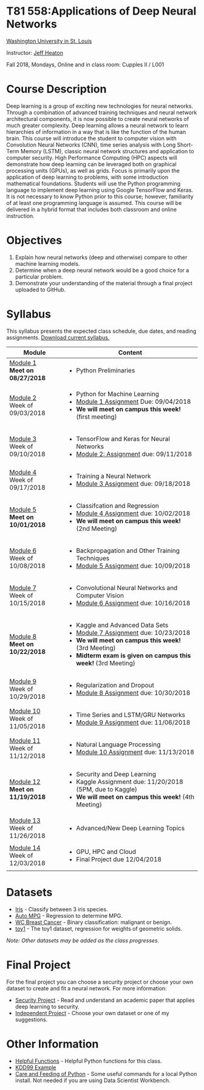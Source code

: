 # T81 558:Applications of Deep Neural Networks
[Washington University in St. Louis](http://www.wustl.edu)

Instructor: [Jeff Heaton](https://sites.wustl.edu/jeffheaton/)

Fall 2018, Mondays, Online and in class room: Cupples II / L001

# Course Description

Deep learning is a group of exciting new technologies for neural networks. Through a combination
of advanced training techniques and neural network architectural components, it is now possible
to create neural networks of much greater complexity. Deep learning allows a neural network to
learn hierarchies of information in a way that is like the function of the human brain. This
course will introduce the student to computer vision with Convolution Neural Networks (CNN),
time series analysis with Long Short-Term Memory (LSTM), classic neural network structures and
application to computer security. High Performance Computing (HPC) aspects will demonstrate how
deep learning can be leveraged both on graphical processing units (GPUs), as well as grids. Focus
is primarily upon the application of deep learning to problems, with some introduction mathematical
foundations. Students will use the Python programming language to implement deep learning using
Google TensorFlow and Keras. It is not necessary to know Python prior to this course; however,
familiarity of at least one programming language is assumed. This course will be delivered in a
hybrid format that includes both classroom and online instruction.

# Objectives

1. Explain how neural networks (deep and otherwise) compare to other machine learning models.
2. Determine when a deep neural network would be a good choice for a particular problem.
3. Demonstrate your understanding of the material through a final project uploaded to GitHub.

# Syllabus
This syllabus presents the expected class schedule, due dates, and reading assignments.  [Download current syllabus.](https://raw.githubusercontent.com/jeffheaton/t81_558_deep_learning/master/pdf/t81_558_fall2018_syllabus.pdf)

Module|Content
---|---
[Module 1](https://github.com/jeffheaton/t81_558_deep_learning/blob/master/t81_558_class01_intro_python.ipynb)<br>**Meet on 08/27/2018** | <ul><li>Python Preliminaries</ul>
[Module 2](https://github.com/jeffheaton/t81_558_deep_learning/blob/master/t81_558_class02_python_ml.ipynb)<br>Week of 09/03/2018 | <ul><li>Python for Machine Learning<li>[Module 1 Assignment](https://github.com/jeffheaton/t81_558_deep_learning/blob/master/assignments/assignment_yourname_class1.ipynb) Due: 09/04/2018<li>**We will meet on campus this week!** (first meeting)</ul>
[Module 3](https://github.com/jeffheaton/t81_558_deep_learning/blob/master/t81_558_class03_tensor_flow.ipynb)<br>Week of 09/10/2018 | <ul><li>TensorFlow and Keras for Neural Networks<li>[Module 2: Assignment](https://github.com/jeffheaton/t81_558_deep_learning/blob/master/assignments/assignment_yourname_class2.ipynb) due: 09/11/2018</ul>
[Module 4](https://github.com/jeffheaton/t81_558_deep_learning/blob/master/t81_558_class04_training.ipynb)<br>Week of 09/17/2018 | <ul><li>Training a Neural Network<li>[Module 3 Assignment](https://github.com/jeffheaton/t81_558_deep_learning/blob/master/assignments/assignment_yourname_class3.ipynb) due: 09/18/2018</ul>
[Module 5](https://github.com/jeffheaton/t81_558_deep_learning/blob/master/t81_558_class05_class_reg.ipynb)<br>**Meet on 10/01/2018** | <ul><li>Classifcation and Regression<li>[Module 4 Assignment](https://github.com/jeffheaton/t81_558_deep_learning/blob/master/assignments/assignment_yourname_class4.ipynb) due: 10/02/2018<li>**We will meet on campus this week!** (2nd Meeting)</ul>
[Module 6](https://github.com/jeffheaton/t81_558_deep_learning/blob/master/t81_558_class06_backpropagation.ipynb)<br>Week of 10/08/2018 | <ul><li>Backpropagation and Other Training Techniques<li>[Module 5 Assignment](https://github.com/jeffheaton/t81_558_deep_learning/blob/master/assignments/assignment_yourname_class5.ipynb) due: 10/09/2018</ul>
[Module 7](https://github.com/jeffheaton/t81_558_deep_learning/blob/master/t81_558_class07_cnn.ipynb)<br>Week of 10/15/2018 | <ul><li>Convolutional Neural Networks and Computer Vision<li>[Module 6 Assignment](https://github.com/jeffheaton/t81_558_deep_learning/blob/master/assignments/assignment_yourname_class6.ipynb) due: 10/16/2018</ul>
[Module 8](https://github.com/jeffheaton/t81_558_deep_learning/blob/master/t81_558_class08_kaggle.ipynb)<br>**Meet on 10/22/2018** | <ul><li>Kaggle and Advanced Data Sets<li>[Module 7 Assignment](https://github.com/jeffheaton/t81_558_deep_learning/blob/master/assignments/assignment_yourname_class7.ipynb) due: 10/23/2018<li>**We will meet on campus this week!** (3rd Meeting)<li>**Midterm exam is given on campus this week!** (3rd Meeting)</ul>
[Module 9](https://github.com/jeffheaton/t81_558_deep_learning/blob/master/t81_558_class09_regularization.ipynb)<br>Week of 10/29/2018 | <ul><li>Regularization and Dropout<li>[Module 8 Assignment](https://github.com/jeffheaton/t81_558_deep_learning/blob/master/assignments/assignment_yourname_class8.ipynb) due: 10/30/2018</ul>
[Module 10](https://github.com/jeffheaton/t81_558_deep_learning/blob/master/t81_558_class10_lstm.ipynb)<br>Week of 11/05/2018 | <ul><li>Time Series and LSTM/GRU Networks<li>[Module 9 Assignment](https://github.com/jeffheaton/t81_558_deep_learning/blob/master/assignments/assignment_yourname_class9.ipynb) due: 11/06/2018</ul>
[Module 11](https://github.com/jeffheaton/t81_558_deep_learning/blob/master/t81_558_class11_text_nlp.ipynb)<br>Week of 11/12/2018 | <ul><li>Natural Language Processing<li>[Module 10 Assignment](https://github.com/jeffheaton/t81_558_deep_learning/blob/master/assignments/assignment_yourname_class10.ipynb) due: 11/13/2018</ul>
[Module 12](https://github.com/jeffheaton/t81_558_deep_learning/blob/master/t81_558_class12_security.ipynb)<br>**Meet on 11/19/2018** | <ul><li>Security and Deep Learning<li>Kaggle Assignment due: 11/20/2018 (5PM, due to Kaggle)<li>**We will meet on campus this week!** (4th Meeting)</ul>
[Module 13](https://github.com/jeffheaton/t81_558_deep_learning/blob/master/t81_558_class13_adv.ipynb)<br>Week of 11/26/2018 | <ul><li>Advanced/New Deep Learning Topics</ul>
[Module 14](https://github.com/jeffheaton/t81_558_deep_learning/blob/master/t81_558_class14_aws.ipynb)<br>Week of 12/03/2018 | <ul><li>GPU, HPC and Cloud<li>Final Project due 12/04/2018</ul>


# Datasets

* [Iris](https://github.com/jeffheaton/t81_558_deep_learning/blob/master/datasets_iris.ipynb) - Classify between 3 iris species.
* [Auto MPG](https://github.com/jeffheaton/t81_558_deep_learning/blob/master/datasets_mpg.ipynb) - Regression to determine MPG.
* [WC Breast Cancer](https://github.com/jeffheaton/t81_558_deep_learning/blob/master/datasets_wcbc.ipynb) - Binary classification: malignant or benign.
* [toy1](https://github.com/jeffheaton/t81_558_deep_learning/blob/master/datasets_toy1.ipynb) - The toy1 dataset, regression for weights of geometric solids.

*Note: Other datasets may be added as the class progresses.*

# Final Project

For the final project you can choose a security project or choose your own dataset to create and fit a neural network.  For more information:

* [Security Project](https://github.com/jeffheaton/t81_558_deep_learning/raw/master/pdf/t81_558_security.pdf) - Read and understand an academic paper that applies deep learning to security.
* [Independent Project](https://github.com/jeffheaton/t81_558_deep_learning/raw/master/pdf/t81_558_independent_project.pdf) - Choose your own dataset or one of my suggestions.

# Other Information

* [Helpful Functions](https://github.com/jeffheaton/t81_558_deep_learning/blob/master/jeffs_helpful.ipynb) - Helpful Python functions for this class.
* [KDD99 Example](https://github.com/jeffheaton/t81_558_deep_learning/blob/master/tf_kdd99.ipynb)
* [Care and Feeding of Python](http://www.heatonresearch.com/content/python_care.html) - Some useful commands for a local Python install.  Not needed if you are using Data Scientist Workbench.

